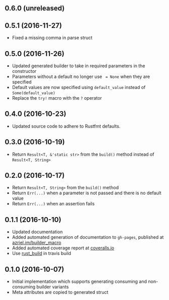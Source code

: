 ## 0.6.0 (unreleased)

## 0.5.1 (2016-11-27)

* Fixed a missing comma in parse struct

## 0.5.0 (2016-11-26)

* Updated generated builder to take in required parameters in the constructor
* Parameters without a default no longer use ` = None` when they are specified
* Default values are now specified using `default_value` instead of `Some(default_value)`
* Replace the `try!` macro with the `?` operator

## 0.4.0 (2016-10-23)

* Updated source code to adhere to Rustfmt defaults.

## 0.3.0 (2016-10-19)

* Return `Result<T, &'static str>` from the `build()` method instead of `Result<T, String>`

## 0.2.0 (2016-10-17)

* Return `Result<T, String>` from the `build()` method
* Return `Err(...)` when a parameter is not passed and there is no default value
* Return `Err(...)` when an assertion fails

## 0.1.1 (2016-10-10)

* Updated documentation
* Added automated generation of documentation to `gh-pages`, published at [azriel.im/builder_macro](http://azriel.im/builder_macro)
* Added automated coverage report at [coveralls.io](https://coveralls.io/github/azriel91/builder_macro)
* Use [rust_build](https://github.com/azriel91/rust_build) in travis build

## 0.1.0 (2016-10-07)

* Initial implementation which supports generating consuming and non-consuming builder variants
* Meta attributes are copied to generated struct
